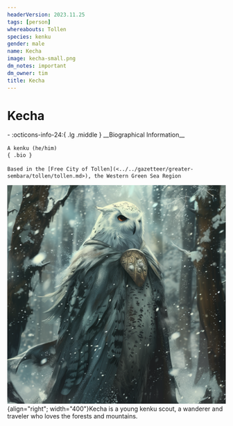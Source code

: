 ```yaml
---
headerVersion: 2023.11.25
tags: [person]
whereabouts: Tollen
species: kenku
gender: male
name: Kecha
image: kecha-small.png
dm_notes: important
dm_owner: tim
title: Kecha
---
```

# Kecha
<div class="grid cards ext-narrow-margin ext-one-column" markdown>
- :octicons-info-24:{ .lg .middle } __Biographical Information__

    A kenku (he/him)  
    { .bio }

    Based in the [Free City of Tollen](<../../gazetteer/greater-sembara/tollen/tollen.md>), the Western Green Sea Region
</div>


![Kecha Portrait Final](../../assets/kecha-portrait-final.png){align="right"; width="400"}Kecha is a young kenku scout, a wanderer and traveler who loves the forests and mountains.  


